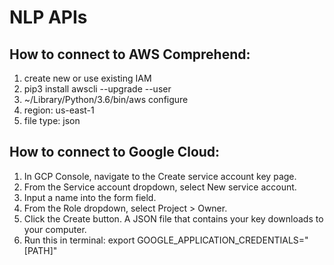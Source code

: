 # NLP APIs
## How to connect to AWS Comprehend:
1. create new or use existing IAM
2. pip3 install awscli --upgrade --user
3. ~/Library/Python/3.6/bin/aws configure
4. region: us-east-1
5. file type: json


## How to connect to Google Cloud:
1. In GCP Console, navigate to the Create service account key page.
2. From the Service account dropdown, select New service account.
3. Input a name into the form field.
4. From the Role dropdown, select Project > Owner.
5. Click the Create button. A JSON file that contains your key downloads to your computer.
6. Run this in terminal: export GOOGLE_APPLICATION_CREDENTIALS="[PATH]"
